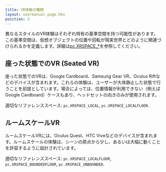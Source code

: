 ```yaml
---
title: VR体験の種類
layout: usermanual-page.hbs
position: 2
---
```


異なるスタイルのVR体験はそれぞれ特有の基準空間を持つ可能性があります。この基準空間は、仮想オブジェクトの位置や回転が現実世界とどのように関連づけられるかを定義します。詳細は[pc.XRSPACE_*][1]を参照してください。

## 座った状態でのVR (Seated VR)

座った状態でのVRは、Google Cardboard、Samsung Gear VR、Oculus Riftなどのデバイスが含まれます。これらの体験は、ユーザーが大体静止した状態で行うことを前提としています。場合によっては、位置情報が利用できない（例えばGoogle Cardboard）ケースもあり、ヘッドセットの向きのみが使用されます。


適切なリファレンススペース: `pc.XRSPACE_LOCAL`, `pc.XRSPACE_LOCALFLOOR`.

## ルームスケールVR

ルームスケールVRには、Oculus Quest、HTC Viveなどのデバイスが含まれます。ルームスケールの体験は、シーンの原点から少し、あるいは大幅に動くことを許容するように設計されています。

適切なリファレンススペース: `pc.XRSPACE_LOCALFLOOR`, `pc.XRSPACE_BOUNDEDFLOOR`, `pc.XRSPACE_UNBOUNDED`.

[1]: /api/pc.html#XRSPACE_VIEWER

